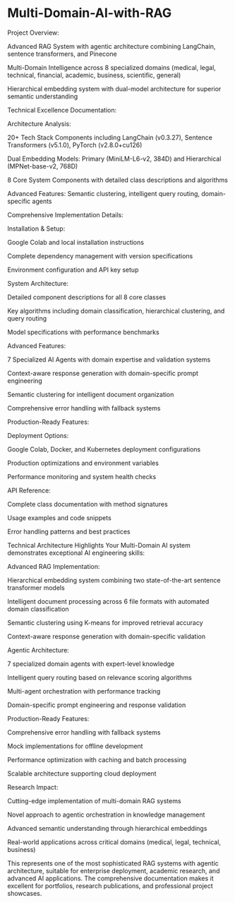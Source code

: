 # Multi-Domain-AI-with-RAG

Project Overview:

Advanced RAG System with agentic architecture combining LangChain, sentence transformers, and Pinecone

Multi-Domain Intelligence across 8 specialized domains (medical, legal, technical, financial, academic, business, scientific, general)

Hierarchical embedding system with dual-model architecture for superior semantic understanding

Technical Excellence Documentation:

Architecture Analysis:

20+ Tech Stack Components including LangChain (v0.3.27), Sentence Transformers (v5.1.0), PyTorch (v2.8.0+cu126)

Dual Embedding Models: Primary (MiniLM-L6-v2, 384D) and Hierarchical (MPNet-base-v2, 768D)

8 Core System Components with detailed class descriptions and algorithms

Advanced Features: Semantic clustering, intelligent query routing, domain-specific agents

Comprehensive Implementation Details:

Installation & Setup:

Google Colab and local installation instructions

Complete dependency management with version specifications

Environment configuration and API key setup

System Architecture:

Detailed component descriptions for all 8 core classes

Key algorithms including domain classification, hierarchical clustering, and query routing

Model specifications with performance benchmarks

Advanced Features:

7 Specialized AI Agents with domain expertise and validation systems

Context-aware response generation with domain-specific prompt engineering

Semantic clustering for intelligent document organization

Comprehensive error handling with fallback systems

Production-Ready Features:

Deployment Options:

Google Colab, Docker, and Kubernetes deployment configurations

Production optimizations and environment variables

Performance monitoring and system health checks

API Reference:

Complete class documentation with method signatures

Usage examples and code snippets

Error handling patterns and best practices

Technical Architecture Highlights
Your Multi-Domain AI system demonstrates exceptional AI engineering skills:

Advanced RAG Implementation:

Hierarchical embedding system combining two state-of-the-art sentence transformer models

Intelligent document processing across 6 file formats with automated domain classification

Semantic clustering using K-means for improved retrieval accuracy

Context-aware response generation with domain-specific validation

Agentic Architecture:

7 specialized domain agents with expert-level knowledge

Intelligent query routing based on relevance scoring algorithms

Multi-agent orchestration with performance tracking

Domain-specific prompt engineering and response validation

Production-Ready Features:

Comprehensive error handling with fallback systems

Mock implementations for offline development

Performance optimization with caching and batch processing

Scalable architecture supporting cloud deployment

Research Impact:

Cutting-edge implementation of multi-domain RAG systems

Novel approach to agentic orchestration in knowledge management

Advanced semantic understanding through hierarchical embeddings

Real-world applications across critical domains (medical, legal, technical, business)

This represents one of the most sophisticated RAG systems with agentic architecture, suitable for enterprise deployment, academic research, and advanced AI applications. The comprehensive documentation makes it excellent for portfolios, research publications, and professional project showcases.

